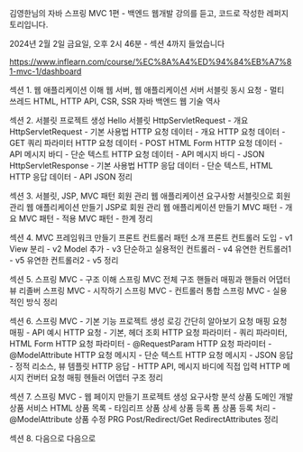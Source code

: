 김영한님의 자바 스프링 MVC 1편 - 백엔드 웹개발 강의를 듣고, 코드로 작성한 레퍼지토리입니다. 

2024년 2월 2일 금요일, 오후 2시 46분 - 섹션 4까지 들었습니다

https://www.inflearn.com/course/%EC%8A%A4%ED%94%84%EB%A7%81-mvc-1/dashboard

섹션 1. 웹 애플리케이션 이해
웹 서버, 웹 애플리케이션 서버
서블릿
동시 요청 - 멀티 쓰레드
HTML, HTTP API, CSR, SSR
자바 백엔드 웹 기술 역사

섹션 2. 서블릿
프로젝트 생성
Hello 서블릿
HttpServletRequest - 개요
HttpServletRequest - 기본 사용법
HTTP 요청 데이터 - 개요
HTTP 요청 데이터 - GET 쿼리 파라미터
HTTP 요청 데이터 - POST HTML Form
HTTP 요청 데이터 - API 메시지 바디 - 단순 텍스트
HTTP 요청 데이터 - API 메시지 바디 - JSON
HttpServletResponse - 기본 사용법
HTTP 응답 데이터 - 단순 텍스트, HTML
HTTP 응답 데이터 - API JSON
정리

섹션 3. 서블릿, JSP, MVC 패턴
회원 관리 웹 애플리케이션 요구사항
서블릿으로 회원 관리 웹 애플리케이션 만들기
JSP로 회원 관리 웹 애플리케이션 만들기
MVC 패턴 - 개요
MVC 패턴 - 적용
MVC 패턴 - 한계
정리

섹션 4. MVC 프레임워크 만들기
프론트 컨트롤러 패턴 소개
프론트 컨트롤러 도입 - v1
View 분리 - v2
Model 추가 - v3
단순하고 실용적인 컨트롤러 - v4
유연한 컨트롤러1 - v5
유연한 컨트롤러2 - v5
정리

섹션 5. 스프링 MVC - 구조 이해
스프링 MVC 전체 구조
핸들러 매핑과 핸들러 어댑터
뷰 리졸버
스프링 MVC - 시작하기
스프링 MVC - 컨트롤러 통합
스프링 MVC - 실용적인 방식
정리

섹션 6. 스프링 MVC - 기본 기능
프로젝트 생성
로깅 간단히 알아보기
요청 매핑
요청 매핑 - API 예시
HTTP 요청 - 기본, 헤더 조회
HTTP 요청 파라미터 - 쿼리 파라미터, HTML Form
HTTP 요청 파라미터 - @RequestParam
HTTP 요청 파라미터 - @ModelAttribute
HTTP 요청 메시지 - 단순 텍스트
HTTP 요청 메시지 - JSON
응답 - 정적 리소스, 뷰 템플릿
HTTP 응답 - HTTP API, 메시지 바디에 직접 입력
HTTP 메시지 컨버터
요청 매핑 헨들러 어뎁터 구조
정리

섹션 7. 스프링 MVC - 웹 페이지 만들기
프로젝트 생성
요구사항 분석
상품 도메인 개발
상품 서비스 HTML
상품 목록 - 타임리프
상품 상세
상품 등록 폼
상품 등록 처리 - @ModelAttribute
상품 수정
PRG Post/Redirect/Get
RedirectAttributes
정리

섹션 8. 다음으로
다음으로
